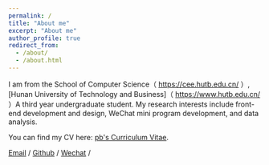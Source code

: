 ```yaml
---
permalink: /
title: "About me"
excerpt: "About me"
author_profile: true
redirect_from: 
  - /about/
  - /about.html
---
```

I am from the School of Computer Science（ https://cee.hutb.edu.cn/ ）, [Hunan University of Technology and Business]（ https://www.hutb.edu.cn/ ）A third year undergraduate student. My research interests include front-end development and design, WeChat mini program development, and data analysis.

You can find my CV here: [pb's Curriculum Vitae](../assets/Curriculum_Vitae.pdf).

[Email](mailto:1784583250@qq.com) / [Github](https://github.com/pengbkk6) / [Wechat](../images/wechat.jpg) /
